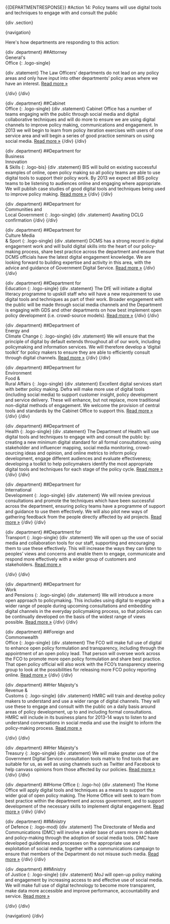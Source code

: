 {{DEPARTMENTRESPONSE}}
#Action 14: Policy teams will use digital tools and techniques to engage with and consult the public

{div .section}

{navigation}

Here's how departments are responding to this action:



{div .department}
##Attorney <br> General's <br> Office
{: .logo-single}

{div .statement}
The Law Officers’ departments do not lead on any policy areas and only have input into other departments’ policy areas where we have an interest. [Read more »](https://www.gov.uk/government/publications/law-officers-departments-digital-strategy)

{/div}
{/div}

{div .department}
##Cabinet<br>Office
{: .logo-single}
{div .statement}
Cabinet Office has a number of teams engaging with the public through social media and digital collaborative techniques and will do more to ensure we are using digital channels to improve policy making, communications and engagement. In 2013 we will begin to learn from policy iteration exercises with users of one service area and will begin a series of good practice seminars on using social media. [Read more »](http://www.cabinetoffice.gov.uk/resource-library/cabinet-office-digital-strategy)
{/div}
{/div}

{div .department}
##Department for<br>Business<br>Innovation<br>& Skills
{: .logo-bis}
{div .statement}
BIS will build on existing successful examples of online, open policy making so all policy teams are able to use digital tools to support their policy work. By 2013 we expect all BIS policy teams to be listening to audiences online and engaging where appropriate. We will publish case studies of good digital tools and techniques being used to improve policy making. [Read more »](http://discuss.bis.gov.uk/digitalstrategy)
{/div}
{/div}

{div .department}
##Department for<br>Communities and<br>Local Government
{: .logo-single}
{div .statement}
Awaiting DCLG confirmation
{/div}
{/div}

{div .department}
##Department for<br>Culture Media<br>& Sport
{: .logo-single}
{div .statement}
DCMS has a strong record in digital engagement work and will build digital skills into the heart of our policy-making process, share best practice across the department and ensure that DCMS officials have the latest digital engagement knowledge. We are looking forward to building expertise and activity in this area, with the advice and guidance of Government Digital Service. [Read more »](http://www.dcms.gov.uk/publications/9586.aspx)
{/div}
{/div}


{div .department}
##Department for<br>Education
{: .logo-single}
{div .statement}
The DfE will initiate a digital literacy programme to upskill staff who will have a new requirement to use digital tools and techniques as part of their work. Broader engagement with the public will be made through social media channels and the Department is engaging with GDS and other departments on how best implement open policy development (i.e. crowd-source models). [Read more »](http://www.education.gov.uk/digitalstrategy)
{/div}
{/div}

{div .department}
##Department of<br>Energy and<br>Climate Change
{: .logo-single}
{div .statement}
We will ensure that the principle of digital by default extends throughout all of our work, including policymaking and information services. We will therefore develop a ‘digital toolkit’ for policy makers to ensure they are able to efficiently consult through digital channels. [Read more »](http://www.decc.gov.uk/en/content/cms/about/our_goals/our_goals.aspx#dds)
{/div}
{/div}

{div .department}
##Department for<br>Environment<br>Food &<br>Rural Affairs
{: .logo-single}
{div .statement}
Excellent digital services start with better policy making. Defra will make more use of digital tools (including social media) to support customer insight, policy development and service delivery. These will enhance, but not replace, more traditional non-digital methods of engagement. We welcome the provision of central tools and standards by the Cabinet Office to support this. [Read more »](http://www.defra.gov.uk/publications/2012/12/20/pb13863-digital-strategy-2012/)
{/div}
{/div}

{div .department}
##Department of<br>Health
{: .logo-single}
{div .statement}
The Department of Health will use digital tools and techniques to engage with and consult the public by: creating a new minimum digital standard for all formal consultations; using stakeholder and influencer mapping, social media monitoring, crowd-sourcing ideas and opinion, and online metrics to inform policy development, engage different audiences and evaluate effectiveness; developing a toolkit to help policymakers identify the most appropriate digital tools and techniques for each stage of the policy cycle. [Read more »](http://digitalhealth.dh.gov.uk/digital-strategy)
{/div}
{/div}

{div .department}
##Department for<br>International<br>Development
{: .logo-single}
{div .statement}
We will review previous consultations and promote the techniques which have been successful across the department, ensuring policy teams have a programme of support and guidance to use them effectively. We will also pilot new ways of gathering feedback from the people directly affected by aid projects. [Read more »](http://www.dfid.gov.uk/about-us/How-we-measure-progress/dfid-digital-strategy/)
{/div}
{/div}

{div .department}
##Department for<br>Transport
{: .logo-single}
{div .statement}
We will open up the use of social media and collaboration tools for our staff, supporting and encouraging them to use these effectively. This will increase the ways they can listen to peoples’ views and concerns and enable them to engage, communicate and respond more effectively with a wider group of customers and stakeholders. [Read more »](https://www.gov.uk/government/publications/department-for-transport-digital-strategy)

{/div}
{/div}

{div .department}
##Department for<br>Work<br>and Pensions
{: .logo-single}
{div .statement}
We will introduce a more open approach to policymaking. This includes using digital to engage with a wider range of people during upcoming consultations and embedding digital channels in the everyday policymaking process, so that policies can be continually developed on the basis of the widest range of views possible. [Read more »](http://www.dwp.gov.uk/publications/corporate-publications/digital-strategy.shtml)
{/div}
{/div}

{div .department}
##Foreign and<br>Commonwealth<br>Office
{: .logo-single}
{div .statement}
The FCO will make full use of digital to enhance open policy formulation and transparency, including through the appointment of an open policy lead. That person will oversee work across the FCO to promote more open policy formulation and share best practice. That open policy official will also work with the FCO’s transparency steering group to look at the possibilities for releasing more FCO policy reporting online. [Read more »](https://www.gov.uk/government/publications/the-fco-digital-strategy)
{/div}
{/div}

{div .department}
##Her Majesty's<br>Revenue &<br>Customs
{: .logo-single}
{div .statement}
HMRC will train and develop policy makers to understand and use a wider range of digital channels. They will use these to engage and consult with the public on a daily basis around areas of policy development, up to and including formal consultations. HMRC will include in its business plans for 2013-14 ways to listen to and understand conversations in social media and use the insight to inform the policy-making process. [Read more »](http://www.hmrc.gov.uk/about/2012-digital-strategy.pdf)

{/div}
{/div}

{div .department}
##Her Majesty's<br>Treasury
{: .logo-single}
{div .statement}
We will make greater use of the Government Digital Service consultation tools matrix to find tools that are suitable for us, as well as using channels such as Twitter and Facebook to help canvass opinions from those affected by our policies. [Read more »](http://www.hm-treasury.gov.uk/digital_strategy.htm)
{/div}
{/div}

{div .department}
##Home Office
{: .logo-ho}
{div .statement}
The Home Office will apply digital tools and techniques as a means to support the wider goal of open policy making. The Home Office will seek to learn from best practice within the department and across government, and to support development of the necessary skills to implement digital engagement. [Read more »](http://www.homeoffice.gov.uk/publications/about-us/corporate-publications/ho-digital-strategy/)
{/div}
{/div}

{div .department}
##Ministry<br>of Defence
{: .logo-mod}
{div .statement}
The Directorate of Media and Communications (DMC) will involve a wider base of users more in debate and policy-making through the adoption of social media tools. DMC have developed guidelines and processes on the appropriate use and exploitation of social media, together with a communications campaign to ensure that members of the Department do not misuse such media. [Read more »](https://www.gov.uk/government/publications/digital-in-defence)
{/div}
{/div}

{div .department}
##Ministry<br>of Justice
{: .logo-single}
{div .statement}
MoJ will open-up policy making and engagement by increasing access to and effective use of social media. We will make full use of digital technology to become more transparent, make data more accessible and improve performance, accountability and service. [Read more »](http://open.justice.gov.uk/digital-strategy/#theme-04-transforming-how-we-engage)

{/div}
{/div}

{navigation}
{/div}





